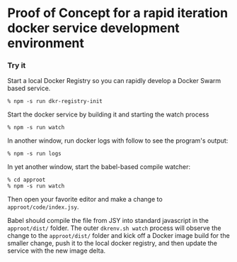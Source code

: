 # Proof of Concept for a rapid iteration docker service development environment

### Try it

Start a local Docker Registry so you can rapidly develop a Docker Swarm based service.

```shell
% npm -s run dkr-registry-init
```

Start the docker service by building it and starting the watch process

```shell
% npm -s run watch
```

In another window, run docker logs with follow to see the program's output:

```shell
% npm -s run logs
```

In yet another window, start the babel-based compile watcher:

```shell
% cd approot
% npm -s run watch
```

Then open your favorite editor and make a change to `approot/code/index.jsy`.

Babel should compile the file from JSY into standard javascript in the
`approot/dist/` folder.  The outer `dkrenv.sh watch` process will observe the
change to the `approot/dist/` folder and kick off a Docker image build for the
smaller change, push it to the local docker registry, and then update the
service with the new image delta.

